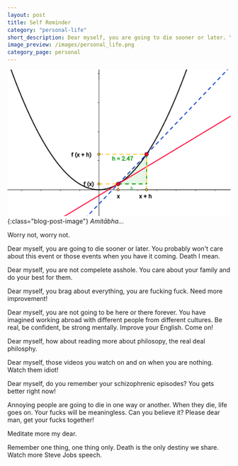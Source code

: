 ```yaml
---
layout: post
title: Self Reminder
category: "personal-life"
short_description: Dear myself, you are going to die sooner or later. You probably won't care about this event or those events when you have it coming.
image_preview: /images/personal_life.png
category_page: personal
---
```


![Zen as Fuck](/images/bahan_blog.png){:class="blog-post-image"}
<em class="description">Amitābha...</em>

Worry not, worry not.

Dear myself, you are going to die sooner or later. You probably won't care about this event or those events when you have it coming.
Death I mean.

Dear myself, you are not compelete asshole. You care about your family and do your best for them.

Dear myself, you brag about everything, you are fucking fuck. Need more improvement!

Dear myself, you are not going to be here or there forever. You have imagined working abroad with different people from different
cultures. Be real, be confident, be strong mentally. Improve your English. Come on!

Dear myself, how about reading more about philosopy, the real deal philosphy.

Dear myself, those videos you watch on and on when you are nothing. Watch them idiot!

Dear myself, do you remember your schizophrenic episodes? You gets better right now!

Annoying people are going to die in one way or another. When they die, life goes on. Your fucks will be meaningless.
Can you believe it? Please dear man, get your fucks together!

Meditate more my dear.

Remember one thing, one thing only. Death is the only destiny we share. Watch more Steve Jobs speech.
